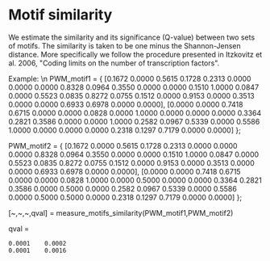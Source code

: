 # Motif similarity

We estimate the similarity and its significance (Q-value) between two sets of motifs. The similarity is taken to be one minus the Shannon-Jensen distance. More specifically we follow the procedure presented in Itzkovitz et al. 2006, "Coding limits on the number of transcription factors".

Example: \n
PWM_motif1 =  {
[0.1672  0.0000  0.5615  0.1728  0.2313  0.0000  0.0000  0.0000
0.8328  0.0964  0.3550  0.0000  0.0000  0.1510  1.0000  0.0847
0.0000  0.5523  0.0835  0.8272  0.0755  0.1512  0.0000  0.9153
0.0000  0.3513  0.0000  0.0000  0.6933  0.6978  0.0000  0.0000],
[0.0000  0.0000  0.7418  0.6715  0.0000  0.0000  0.0828  0.0000
1.0000  0.0000  0.0000  0.0000  0.3364  0.2821  0.3586  0.0000
0.0000  1.0000  0.2582  0.0967  0.5339  0.0000  0.5586  1.0000
0.0000  0.0000  0.0000  0.2318  0.1297  0.7179  0.0000  0.0000]
};

PWM_motif2 =  {
[0.1672  0.0000  0.5615  0.1728  0.2313  0.0000  0.0000  0.0000
0.8328  0.0964  0.3550  0.0000  0.0000  0.1510  1.0000  0.0847
0.0000  0.5523  0.0835  0.8272  0.0755  0.1512  0.0000  0.9153
0.0000  0.3513  0.0000  0.0000  0.6933  0.6978  0.0000  0.0000],
[0.0000  0.0000  0.7418  0.6715  0.0000  0.0000  0.0828  1.0000
0.0000  0.5000  0.0000  0.0000  0.3364  0.2821  0.3586  0.0000
0.5000  0.0000  0.2582  0.0967  0.5339  0.0000  0.5586  0.0000
0.5000  0.5000  0.0000  0.2318  0.1297  0.7179  0.0000  0.0000]
};

[\~,\~,\~,qval] = measure_motifs_similarity(PWM_motif1,PWM_motif2)

qval =

    0.0001    0.0002
    0.0001    0.0016
